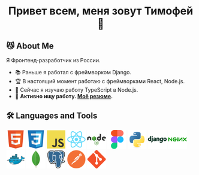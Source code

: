 <h1 align="center">Привет всем, меня зовут Тимофей 👋 </h1>

## &#128572; About Me
Я Фронтенд-разработчик из России.

- &#128218; Раньше я работал с фреймворком Django.
- &#127942; В настоящий момент работаю с фреймворками React, Node.js.
- &#127793; Сейчас я изучаю работу TypeScript в Node.js.
- &#127970; **Активно ищу работу. [Моё резюме](https://spb.hh.ru/resume/d1f4cfb1ff0c9731d40039ed1f49495338427a).**

## &#128736; Languages and Tools
<div>
  <img title="HTML5" alt="HTML5" height="50" width="50" src="https://github.com/devicons/devicon/blob/master/icons/html5/html5-original.svg" />
  <img title="CSS3" alt="CSS3" height="50" width="50" src="https://github.com/devicons/devicon/blob/master/icons/css3/css3-original.svg" />
  <img title="JavaScript" alt="JavaScript" height="50" width="50" src="https://github.com/devicons/devicon/blob/master/icons/javascript/javascript-original.svg" />
  <img title="React" alt="React" height="50" width="50" src="https://github.com/devicons/devicon/blob/master/icons/react/react-original.svg" />
  <img title="Node.js" alt="Node.js" height="50" width="50" src="https://github.com/devicons/devicon/blob/master/icons/nodejs/nodejs-original-wordmark.svg" />
  <img title="Figma" alt="Figma" height="50" width="50" src="https://github.com/devicons/devicon/blob/master/icons/figma/figma-original.svg" />
  <img title="Python" alt="Python" height="50" width="50" src="https://github.com/devicons/devicon/blob/master/icons/python/python-original.svg" />
  <img title="Django" alt="Django" height="50" width="50" src="https://github.com/devicons/devicon/blob/master/icons/django/django-plain-wordmark.svg" />
  <img title="Nginx" alt="Nginx" height="50" width="50" src="https://github.com/devicons/devicon/blob/master/icons/nginx/nginx-original.svg" />
  <img title="Docker" alt="Docker" height="50" width="50" src="https://github.com/devicons/devicon/blob/master/icons/docker/docker-original.svg" />
  <img title="MongoDB" alt="MongoDB" height="50" width="50" src="https://github.com/devicons/devicon/blob/master/icons/mongodb/mongodb-original.svg" />
  <img title="PostgreSQL" alt="PostgreSQL" height="50" width="50" src="https://github.com/devicons/devicon/blob/master/icons/postgresql/postgresql-original.svg" />
  <img title="Postman" alt="Postman" height="50" width="50" src="https://github.com/devicons/devicon/blob/master/icons/postman/postman-original.svg" />
  <img title="git" alt="git" height="50" width="50" src="https://github.com/devicons/devicon/blob/master/icons/git/git-original.svg" />
</div>
